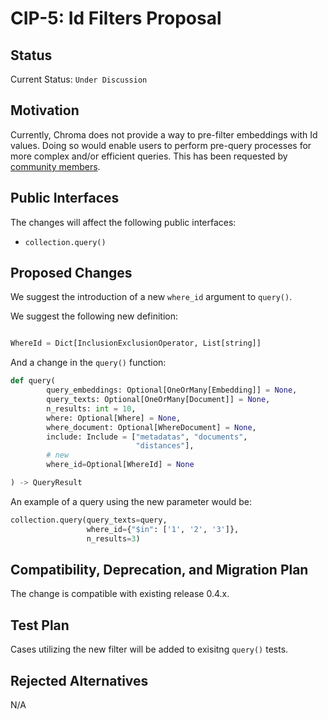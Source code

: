 # CIP-5: Id Filters Proposal

## Status

Current Status: `Under Discussion`

## **Motivation**

Currently, Chroma does not provide a way to pre-filter embeddings with Id values. Doing so would enable users to perform pre-query processes for more complex and/or efficient queries. This has been requested by [community members](https://discord.com/channels/1073293645303795742/1074711446589542552/1088185430035411006).

## **Public Interfaces**

The changes will affect the following public interfaces:

- `collection.query()`

## **Proposed Changes**

We suggest the introduction of a new `where_id` argument to `query()`.

We suggest the following new definition:

```python

WhereId = Dict[InclusionExclusionOperator, List[string]]

```

And a change in the `query()` function:

```python
def query(
        query_embeddings: Optional[OneOrMany[Embedding]] = None,
        query_texts: Optional[OneOrMany[Document]] = None,
        n_results: int = 10,
        where: Optional[Where] = None,
        where_document: Optional[WhereDocument] = None,
        include: Include = ["metadatas", "documents",
                            "distances"],
        # new
        where_id=Optional[WhereId] = None

) -> QueryResult
```

An example of a query using the new parameter would be:

```python
collection.query(query_texts=query,
                 where_id={"$in": ['1', '2', '3']},
                 n_results=3)
```

## **Compatibility, Deprecation, and Migration Plan**

The change is compatible with existing release 0.4.x.

## **Test Plan**

Cases utilizing the new filter will be added to exisitng `query()` tests.

## **Rejected Alternatives**

N/A
